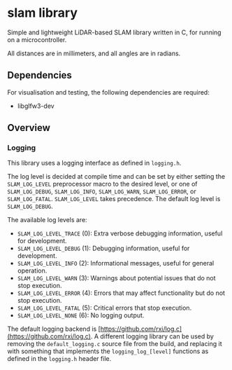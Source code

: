 # slam library

Simple and lightweight LiDAR-based SLAM library written in C, for running on a microcontroller.

All distances are in millimeters, and all angles are in radians.

## Dependencies

For visualisation and testing, the following dependencies are required:

- libglfw3-dev

## Overview

### Logging

This library uses a logging interface as defined in `logging.h`.

The log level is decided at compile time and can be set by either setting the `SLAM_LOG_LEVEL` preprocessor macro to the desired level, or one of `SLAM_LOG_DEBUG`, `SLAM_LOG_INFO`, `SLAM_LOG_WARN`, `SLAM_LOG_ERROR`, or `SLAM_LOG_FATAL`. `SLAM_LOG_LEVEL` takes precedence. The default log level is `SLAM_LOG_DEBUG`.

The available log levels are:
- `SLAM_LOG_LEVEL_TRACE` (0): Extra verbose debugging information, useful for development.
- `SLAM_LOG_LEVEL_DEBUG` (1): Debugging information, useful for development.
- `SLAM_LOG_LEVEL_INFO` (2): Informational messages, useful for general operation.
- `SLAM_LOG_LEVEL_WARN` (3): Warnings about potential issues that do not stop execution.
- `SLAM_LOG_LEVEL_ERROR` (4): Errors that may affect functionality but do not stop execution.
- `SLAM_LOG_LEVEL_FATAL` (5): Critical errors that stop execution.
- `SLAM_LOG_LEVEL_NONE` (6): No logging output.

The default logging backend is [https://github.com/rxi/log.c](https://github.com/rxi/log.c). A different logging library can be used by removing the `default_logging.c` source file from the build, and replacing it with something that implements the `logging_log_[level]` functions as defined in the `logging.h` header file.


